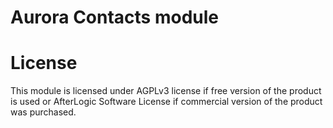 # Aurora Contacts module

# License
This module is licensed under AGPLv3 license if free version of the product is used or AfterLogic Software License if commercial version of the product was purchased.
